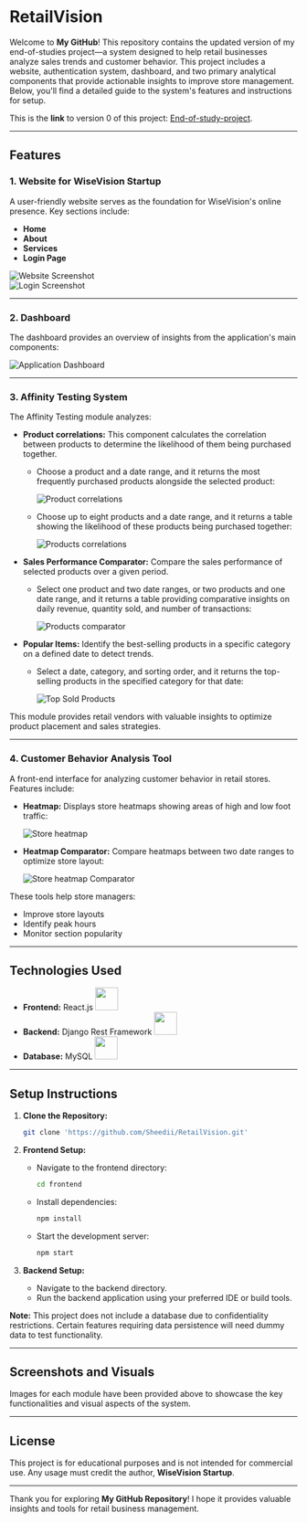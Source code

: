 # RetailVision

Welcome to **My GitHub**! This repository contains the updated version of my end-of-studies project—a system designed to help retail businesses analyze sales trends and customer behavior. This project includes a website, authentication system, dashboard, and two primary analytical components that provide actionable insights to improve store management. Below, you'll find a detailed guide to the system's features and instructions for setup.

This is the **link** to version 0 of this project: [End-of-study-project](https://github.com/Sheedii/End-of-study-project).

---

## Features

### 1. Website for WiseVision Startup

A user-friendly website serves as the foundation for WiseVision's online presence. Key sections include:
- **Home**
- **About**
- **Services**
- **Login Page**

![Website Screenshot](./images/website.jpg)  
![Login Screenshot](./images/login.png)

---

### 2. Dashboard

The dashboard provides an overview of insights from the application's main components:

![Application Dashboard](./images/dashbord.png)

---

### 3. Affinity Testing System

The Affinity Testing module analyzes:
- **Product correlations:** This component calculates the correlation between products to determine the likelihood of them being purchased together.
  
  - Choose a product and a date range, and it returns the most frequently purchased products alongside the selected product:
    
    ![Product correlations](./images/correlation.png)

  - Choose up to eight products and a date range, and it returns a table showing the likelihood of these products being purchased together:
    
    ![Products correlations](./images/correlation2.png)

- **Sales Performance Comparator:** Compare the sales performance of selected products over a given period.
  
  - Select one product and two date ranges, or two products and one date range, and it returns a table providing comparative insights on daily revenue, quantity sold, and number of transactions:
    
    ![Products comparator](./images/comparator.png)

- **Popular Items:** Identify the best-selling products in a specific category on a defined date to detect trends.
  
  - Select a date, category, and sorting order, and it returns the top-selling products in the specified category for that date:
    
    ![Top Sold Products](./images/topProd.png)

This module provides retail vendors with valuable insights to optimize product placement and sales strategies.

---

### 4. Customer Behavior Analysis Tool

A front-end interface for analyzing customer behavior in retail stores. Features include:
- **Heatmap:** Displays store heatmaps showing areas of high and low foot traffic:
  
  ![Store heatmap](./images/heatmap.png)

- **Heatmap Comparator:** Compare heatmaps between two date ranges to optimize store layout:
  
  ![Store heatmap Comparator](./images/heatmapComp.png)

These tools help store managers:
- Improve store layouts
- Identify peak hours
- Monitor section popularity

---

## Technologies Used

- **Frontend:** React.js <img src="https://cdn.jsdelivr.net/gh/devicons/devicon/icons/react/react-original.svg" width="40" height="40"/>
- **Backend:** Django Rest Framework <img src="https://cdn.jsdelivr.net/gh/devicons/devicon/icons/djangorest/djangorest-original-wordmark.svg" width="40" height="40"/>
- **Database:** MySQL <img src="https://cdn.jsdelivr.net/gh/devicons/devicon/icons/mysql/mysql-original.svg" width="40" height="40"/>

---

## Setup Instructions

1. **Clone the Repository:**
   ```bash
   git clone 'https://github.com/Sheedii/RetailVision.git'
   ```

2. **Frontend Setup:**
   - Navigate to the frontend directory:
     ```bash
     cd frontend
     ```
   - Install dependencies:
     ```bash
     npm install
     ```
   - Start the development server:
     ```bash
     npm start
     ```

3. **Backend Setup:**
   - Navigate to the backend directory.
   - Run the backend application using your preferred IDE or build tools.

**Note:** This project does not include a database due to confidentiality restrictions. Certain features requiring data persistence will need dummy data to test functionality.

---

## Screenshots and Visuals

Images for each module have been provided above to showcase the key functionalities and visual aspects of the system.

---

## License

This project is for educational purposes and is not intended for commercial use. Any usage must credit the author, **WiseVision Startup**.

---

Thank you for exploring **My GitHub Repository**! I hope it provides valuable insights and tools for retail business management.

